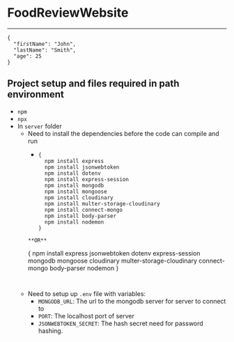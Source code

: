 # FoodReviewWebsite 
---

```
{
  "firstName": "John",
  "lastName": "Smith",
  "age": 25
}
``` 
## Project setup and files required in path environment
- `npm`
- `npx`
- In `server` folder
  - Need to install the dependencies before the code can compile and run
    - ``` 
      {
        npm install express
        npm install jsonwebtoken
        npm install dotenv
        npm install express-session
        npm install mongodb
        npm install mongoose
        npm install cloudinary
        npm install multer-storage-cloudinary
        npm install connect-mongo
        npm install body-parser
        npm install nodemon 
      }
     ```
     **OR**
     ```
     { 
       npm install express jsonwebtoken dotenv express-session mongodb mongoose cloudinary multer-storage-cloudinary connect-mongo body-parser nodemon 
     }
     ```
      
  - Need to setup up `.env` file with variables: 
    - `MONGODB_URL`: The url to the mongodb server for server to connect to
    - `PORT`: The localhost port of server
    - `JSONWEBTOKEN_SECRET`: The hash secret need for password hashing.
